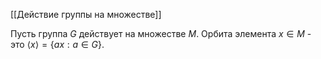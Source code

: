 [[Действие группы на множестве]]

Пусть группа $G$ действует на множестве $M$. 
Орбита элемента $x \in M$ - это $\langle x \rangle = \{ax : a \in G\}$. 